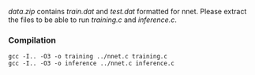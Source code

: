 _data.zip_ contains _train.dat_ and _test.dat_ formatted for nnet.
Please extract the files to be able to run _training.c_ and _inference.c_.

### Compilation

```
gcc -I.. -O3 -o training ../nnet.c training.c
gcc -I.. -O3 -o inference ../nnet.c inference.c
```